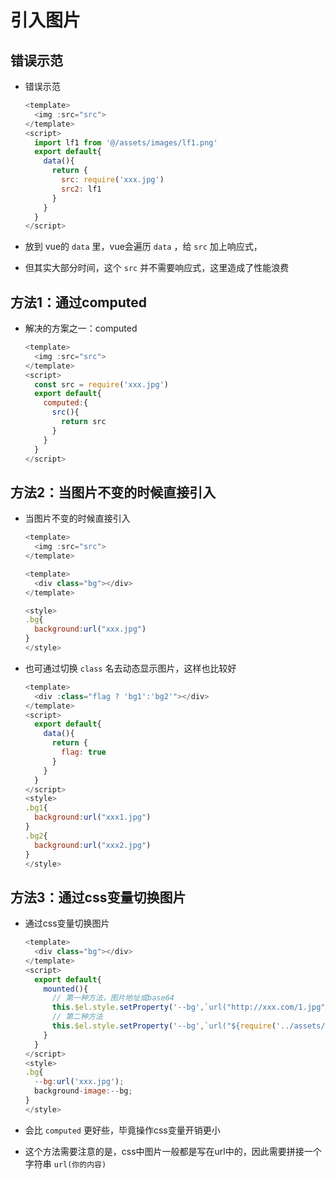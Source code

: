 # 引入图片

## 错误示范

  - 错误示范

    ```javascript
    <template>
      <img :src="src">
    </template>
    <script>
      import lf1 from '@/assets/images/lf1.png'
      export default{
        data(){
          return {
            src: require('xxx.jpg')
            src2: lf1
          }
        }
      }
    </script>
    ```

  - 放到 vue的 `data` 里，vue会遍历 `data` ，给 `src` 加上响应式，

  - 但其实大部分时间，这个 `src` 并不需要响应式，这里造成了性能浪费

## 方法1：通过computed

  - 解决的方案之一：computed

    ```javascript
    <template>
      <img :src="src">
    </template>
    <script>
      const src = require('xxx.jpg')
      export default{
        computed:{
          src(){
            return src
          }
        }
      }
    </script>
    ```

## 方法2：当图片不变的时候直接引入

  - 当图片不变的时候直接引入

    ```javascript
    <template>
      <img :src="src">
    </template>
    ```

    ```javascript
    <template>
      <div class="bg"></div>
    </template>

    <style>
    .bg{
      background:url("xxx.jpg")
    }
    </style>
    ```

  - 也可通过切换 `class` 名去动态显示图片，这样也比较好

    ```javascript
    <template>
      <div :class="flag ? 'bg1':'bg2'"></div>
    </template>
    <script>
      export default{
        data(){
          return {
            flag: true
          }
        }
      }
    </script>
    <style>
    .bg1{
      background:url("xxx1.jpg")
    }
    .bg2{
      background:url("xxx2.jpg")
    }
    </style>
    ```

## 方法3：通过css变量切换图片

  - 通过css变量切换图片

    ```javascript
    <template>
      <div class="bg"></div>
    </template>
    <script>
      export default{
        mounted(){
          // 第一种方法，图片地址或base64
          this.$el.style.setProperty('--bg',`url("http://xxx.com/1.jpg")`)
          // 第二种方法
          this.$el.style.setProperty('--bg',`url("${require('../assets/1.png')}")`)
        }
      }
    </script>
    <style>
    .bg{
      --bg:url('xxx.jpg');
      background-image:--bg;
    }
    </style>
    ```

  - 会比 `computed` 更好些，毕竟操作css变量开销更小

  - 这个方法需要注意的是，css中图片一般都是写在url中的，因此需要拼接一个字符串 `url(你的内容)`
